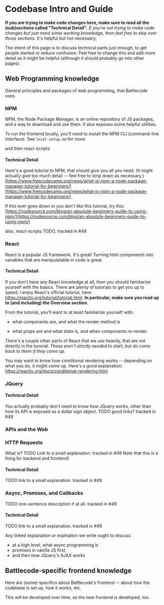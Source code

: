 # Codebase Intro and Guide

**If you are trying to make code changes here, make sure to read all the (sub)sections called "Technical Detail".** _If you're not trying to make code changes but just need some working knowledge, then feel free to skip over those sections._ It's helpful but not necessary.

The intent of this page is to discuss technical parts just enough, to get people started or reduce confusion. Feel free to change this and add more detail as it might be helpful (although it should probably go into other pages).

## Web Programming knowledge

General principles and packages of web programming, that Battlecode uses.

### NPM

NPM, the Node Package Manager, is an online repository of JS packages, and a way to download and use them. It also exposes some helpful utilities.

To run the frontend locally, you'll need to install the NPM CLI (command-line interface). See `local-setup.md` for more.

and then react-scripts

#### Technical Detail

Here's a good tutorial to NPM, that should give you all you need. (It might actually give too much detail -- feel free to strip down as necessary.) [https://www.freecodecamp.org/news/what-is-npm-a-node-package-manager-tutorial-for-beginners/](https://www.freecodecamp.org/news/what-is-npm-a-node-package-manager-tutorial-for-beginners/)

If this ever goes down or you don't like this tutorial, try this: [https://nodesource.com/blog/an-absolute-beginners-guide-to-using-npm/](https://nodesource.com/blog/an-absolute-beginners-guide-to-using-npm/)

also, react-scripts TODO, tracked in #49

### React

React is a popular JS framework. It's great! Turning html components into variables that are manipulatable in code is great.

#### Technical Detail

If you don't have any React knowledge at all, then you should familiarize yourself with the basics. There are plenty of tutorials to get you up to speed. I enjoy React's official tutorial, here: https://reactjs.org/tutorial/tutorial.html. **In particular, make sure you read up to (and including) the Overview section**.

From the tutorial, you'll want to at least familiarize yourself with:

- what components are, and what the render method is

- what props are and what state is, and when components re-render

There's a couple other parts of React that we use heavily, that are not directly in the turorial. _These aren't strictly needed to start, but do come back to them if they come up._

You may want to know how conditional rendering works -- depending on what you do, it might come up. Here's a good explanation: https://reactjs.org/docs/conditional-rendering.html

<!-- a page on react-router, Routes, and Switches, that isn't super useful and kinda google-able -->
<!-- Note that as you navigate our frontend, the URL in your web browser changes. A naive website implementation would have different html files for each page. But we only have one HTML file...what gives?
This is thanks to Routes and Switches, from `react-router`. You might want to know how they work, since they might come up too. This will help you to figure out what component is being rendered, based on a URL. For explanation, you can _skim_ https://v5.reactrouter.com/web/api/Route and https://v5.reactrouter.com/web/api/Switch. If there are important details, make sure to check the docs. -->

### JQuery

#### Technical Detail

You actually probably don't need to know how JQuery works, other than how its API is exposed as a dollar sign object. TODO good links? tracked in #49

### APIs and the Web

### HTTP Requests

What is? TODO Link to a small explanation. tracked in #49
Note that this is a thing for backend and frontend!

#### Technical Detail

TODO link to a small explanation. tracked in #49

### Async, Promises, and Callbacks

TODO one-sentence description if at all. tracked in #49

#### Technical Detail

TODO link to a small explanation. tracked in #49

Any linked explanation or explnation we write ought to discuss

- at a high level, what async programming is
- promises in vanilla JS first,
- and then how JQuery's AJAX works

## Battlecode-specific frontend knowledge

Here are (some) specifics about Battlecode's frontend -- about how the codebase is set up, how it works, etc.

This will be developed over time, as the new frontend is developed, too.

<!-- The following are notes from the old frontend. Copy-paste as you please. -->
<!--
### Injection from the root up

So first, from the bottom, what creates our pages? Ultimately, our page is `public/index.html` with some js running.

#### Technical Detail

We serve, _at first_, a static webpage. Go to `public/index.html` to see it. It contains simply a div called "root", and also a lot of imports. Many of those imports are third-party imports, of CSS/JS that we pull from external websites, or that we have downloaded but made some small tweaks to. See the `public` folder.

But note also `src/index.js`, and especially its last few lines, is run on `public/index.html`. Look up how injecting a react root works (and add a link, or Nathan can dig it up too). I forget the end result, but basically, the js at `src/index.js` is shoved into that div called "root".

### Routes

#### Technical Detail

See `src/index.js` for how we expose a single-page app, with routes and matching components, and especially to see how we only expose some routes.

Our API hits backend, and sometimes hits other external sites too
 -->
